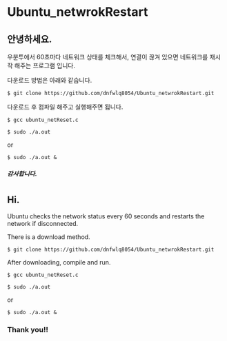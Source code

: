 # Ubuntu_netwrokRestart

## 안녕하세요.

우분투에서 60초마다 네트워크 상태를 체크해서, 연결이 끊겨 있으면 네트워크를 재시작 해주는 프로그램 입니다.

다운로드 방법은 아래와 같습니다.

`$ git clone https://github.com/dnfwlq8054/Ubuntu_netwrokRestart.git`

다운로드 후 컴파일 해주고 실행해주면 됩니다.

`$ gcc ubuntu_netReset.c`

`$ sudo ./a.out`

or

`$ sudo ./a.out &`

##### 감사합니다.

#  



  
        

## Hi.

Ubuntu checks the network status every 60 seconds and restarts the network if disconnected.

There is a download method.

`$ git clone https://github.com/dnfwlq8054/Ubuntu_netwrokRestart.git`

After downloading, compile and run.

`$ gcc ubuntu_netReset.c`

`$ sudo ./a.out`

or

`$ sudo ./a.out &`

### Thank you!!

